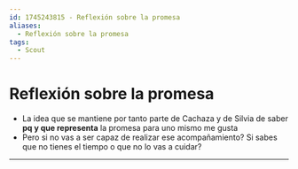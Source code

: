 ```yaml
---
id: 1745243815 - Reflexión sobre la promesa
aliases:
  - Reflexión sobre la promesa
tags:
  - Scout
---
```


# Reflexión sobre la promesa
+ La idea que se mantiene por tanto parte de Cachaza y de Silvia de saber **pq y que representa** la promesa para uno mismo me gusta
+ Pero si no vas a ser capaz de realizar ese acompañamiento? Si sabes que no tienes el tiempo o que no lo vas a cuidar?
***
